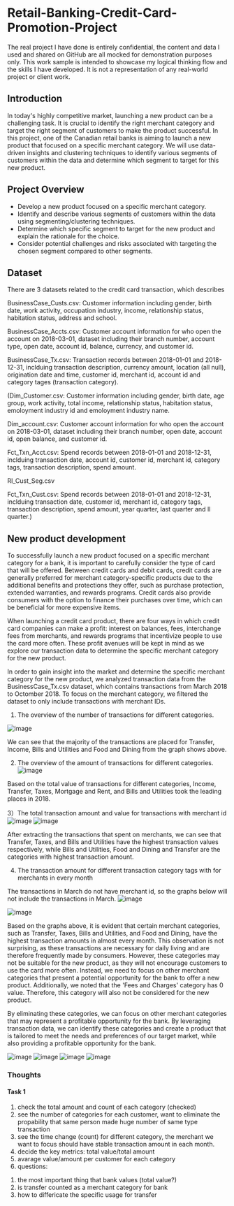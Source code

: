 # Retail-Banking-Credit-Card-Promotion-Project

The real project I have done is entirely confidential, the content and data I used and shared on GitHub are all mocked for demonstration purposes only. This work sample is intended to showcase my logical thinking flow and the skills I have developed. It is not a representation of any real-world project or client work.

## Introduction

In today's highly competitive market, launching a new product can be a challenging task. It is crucial to identify the right merchant category and target the right segment of customers to make the product successful. In this project, one of the Canadian retail banks is aiming to launch a new product that focused on a specific merchant category. We will use data-driven insights and clustering techniques to identify various segments of customers within the data and determine which segment to target for this new product.

## Project Overview

* Develop a new product focused on a specific merchant category.
* Identify and describe various segments of customers within the data using segmenting/clustering techniques.
* Determine which specific segment to target for the new product and explain the rationale for the choice.
* Consider potential challenges and risks associated with targeting the chosen segment compared to other segments.

## Dataset

There are 3 datasets related to the credit card transaction, which describes 

BusinessCase_Custs.csv: Customer information including gender, birth date, work activity, occupation industry, income, relationship status, habitation status, address and school.

BusinessCase_Accts.csv: Customer account information for who open the account on 2018-03-01, dataset including their branch number, account type, open date, account id, balance, currency, and customer id.

BusinessCase_Tx.csv: Transaction records between 2018-01-01 and 2018-12-31, inclduing transaction description, currency amount, location (all null), origination date and time, customer id, merchant id, account id and category tages (transaction category).


(Dim_Customer.csv: Customer information including gender, birth date, age group, work activity, total income, relationship status, habitation status, emoloyment industry id and emoloyment industry name.

Dim_account.csv: Customer account information for who open the account on 2018-03-01, dataset including their branch number, open date, account id, open balance, and customer id.

Fct_Txn_Acct.csv: Spend records between 2018-01-01 and 2018-12-31, inclduing transaction date, account id, customer id, merchant id, category tags, transaction description, spend amount.

Rl_Cust_Seg.csv

Fct_Txn_Cust.csv: Spend records between 2018-01-01 and 2018-12-31, inclduing transaction date, customer id, merchant id, category tags, transaction description, spend amount, year quarter, last quarter and ll quarter.)

## New product development

To successfully launch a new product focused on a specific merchant category for a bank, it is important to carefully consider the type of card that will be offered. Between credit cards and debit cards, credit cards are generally preferred for merchant category-specific products due to the additional benefits and protections they offer, such as purchase protection, extended warranties, and rewards programs. Credit cards also provide consumers with the option to finance their purchases over time, which can be beneficial for more expensive items.

When launching a credit card product, there are four ways in which credit card companies can make a profit: interest on balances, fees, interchange fees from merchants, and rewards programs that incentivize people to use the card more often. These profit avenues will be kept in mind as we explore our transaction data to determine the specific merchant category for the new product.

In order to gain insight into the market and determine the specific merchant category for the new product, we analyzed transaction data from the BusinessCase_Tx.csv dataset, which contains transactions from March 2018 to Octomber 2018. To focus on the merchant category, we filtered the dataset to only include transactions with merchant IDs.

1) The overview of the number of transactions for different categories.

![image](https://github.com/Xiangzi-Chen/Retail-Banking-Credit-Card-Promotion-Project/assets/90531358/bd561d0a-fdfa-4a2c-81aa-68717dc29364)

We can see that the majority of the transactions are placed for Transfer, Income, Bills and Utilities and Food and Dining from the graph shows above.

2) The overview of the amount of transactions for different categories.
![image](https://github.com/Xiangzi-Chen/Retail-Banking-Credit-Card-Promotion-Project/assets/90531358/f0f0a84d-aa3b-4bc6-8a52-4a4539ff6c6f)

Based on the total value of transactions for different categories, Income, Transfer, Taxes, Mortgage and Rent, and Bills and Utilities took the leading places in 2018.

3）The total transaction amount and value for transactions with merchant id
![image](https://github.com/Xiangzi-Chen/Retail-Banking-Credit-Card-Promotion-Project/assets/90531358/9f47e715-464c-4a7b-bf12-7866b7e5e94c)
![image](https://github.com/Xiangzi-Chen/Retail-Banking-Credit-Card-Promotion-Project/assets/90531358/38d5ef18-d524-4558-ad1b-bc68c5b6351f)

After extracting the transactions that spent on merchants, we can see that Transfer, Taxes, and Bills and Utilities have the highest transaction values respectively, while Bills and Utilities, Food and Dining and Transfer are the categories with highest transaction amount.

4) The transaction amount for different transaction category tags with for merchants in every month

The transactions in March do not have merchant id, so the graphs below will not include the transactions in March.
![image](https://github.com/Xiangzi-Chen/Retail-Banking-Credit-Card-Promotion-Project/assets/90531358/1cd62e4e-543f-42ba-8905-678daef08eaf)

![image](https://github.com/Xiangzi-Chen/Retail-Banking-Credit-Card-Promotion-Project/assets/90531358/c3fabf5b-3a95-4162-99e7-027a90421c56)

Based on the graphs above, it is evident that certain merchant categories, such as Transfer, Taxes, Bills and Utilities, and Food and Dining, have the highest transaction amounts in almost every month. This observation is not surprising, as these transactions are necessary for daily living and are therefore frequently made by consumers. However, these categories may not be suitable for the new product, as they will not encourage customers to use the card more often. Instead, we need to focus on other merchant categories that present a potential opportunity for the bank to offer a new product. Additionally, we noted that the 'Fees and Charges' category has 0 value. Therefore, this category will also not be considered for the new product.

By eliminating these categories, we can focus on other merchant categories that may represent a profitable opportunity for the bank. By leveraging transaction data, we can identify these categories and create a product that is tailored to meet the needs and preferences of our target market, while also providing a profitable opportunity for the bank.

![image](https://github.com/Xiangzi-Chen/Retail-Banking-Credit-Card-Promotion-Project/assets/90531358/0e6b81fb-d307-4233-9583-8f66c9fb8b7d)
![image](https://github.com/Xiangzi-Chen/Retail-Banking-Credit-Card-Promotion-Project/assets/90531358/1d49abcc-4af1-4865-9bcb-83ab74093412)
![image](https://github.com/Xiangzi-Chen/Retail-Banking-Credit-Card-Promotion-Project/assets/90531358/3112ce6d-35f1-4c3c-9213-6a5e0ed3546a)
![image](https://github.com/Xiangzi-Chen/Retail-Banking-Credit-Card-Promotion-Project/assets/90531358/bdd651c5-a2ed-4483-a003-52189bf0d31e)




### Thoughts
#### Task 1
1. check the total amount and count of each category (checked)
2. see the number of categories for each customer, want to eliminate the propability that same person made huge number of same type transaction
3. see the time change (count) for different category, the merchant we want to focus should have stable transaction amount in each month.
4. decide the key metrics: total value/total amount
5. avarage value/amount per customer for each category
6. questions:
  1) the most important thing that bank values (total value?)
  2) is transfer counted as a merchant category for bank
  3) how to differicate the specific usage for transfer


